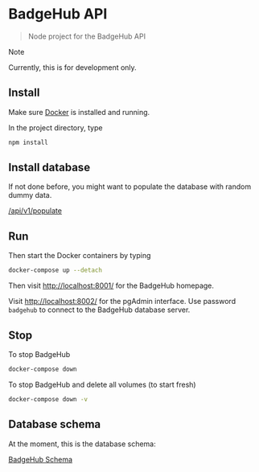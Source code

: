 # BadgeHub API

> Node project for the BadgeHub API

> [!NOTE]  
> Currently, this is for development only.

## Install

Make sure [Docker](https://www.docker.com/get-started/) is installed and running.

In the project directory, type

```bash
npm install
```

## Install database

If not done before, you might want to populate the database with random dummy data.

[/api/v1/populate](http://localhost:8001/api/v3/populate)

## Run

Then start the Docker containers by typing

```bash
docker-compose up --detach
```

Then visit [http://localhost:8001/](http://localhost:8001/) for the BadgeHub homepage.

Visit [http://localhost:8002/](http://localhost:8002/) for the pgAdmin interface.
Use password `badgehub` to connect to the BadgeHub database server.

## Stop

To stop BadgeHub

```bash
docker-compose down
```

To stop BadgeHub and delete all volumes (to start fresh)

```bash
docker-compose down -v
```

## Database schema

At the moment, this is the database schema:

[BadgeHub Schema](https://drawsql.app/teams/badge-team/diagrams/badgehub)